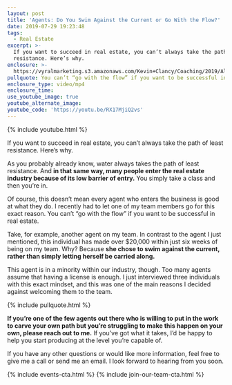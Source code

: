 ```yaml
---
layout: post
title: 'Agents: Do You Swim Against the Current or Go With the Flow?'
date: 2019-07-29 19:23:48
tags:
  - Real Estate
excerpt: >-
  If you want to succeed in real estate, you can’t always take the path of least
  resistance. Here’s why.
enclosure: >-
  https://vyralmarketing.s3.amazonaws.com/Kevin+Clancy/Coaching/2019/Albany+Real+Estate+Agent-+realtors+are+like+water.mp4
pullquote: You can’t “go with the flow” if you want to be successful in real estate.
enclosure_type: video/mp4
enclosure_time:
use_youtube_image: true
youtube_alternate_image:
youtube_code: 'https://youtu.be/RX17MjiQ2vs'
---
```


{% include youtube.html %}

If you want to succeed in real estate, you can’t always take the path of least resistance. Here’s why.

As you probably already know, water always takes the path of least resistance. And **in that same way, many people enter the real estate industry because of its low barrier of entry.** You simply take a class and then you’re in.&nbsp;

Of course, this doesn’t mean every agent who enters the business is good at what they do. I recently had to let one of my team members go for this exact reason. You can’t “go with the flow” if you want to be successful in real estate.

Take, for example, another agent on my team. In contrast to the agent I just mentioned, this individual has made over $20,000 within just six weeks of being on my team. Why? Because **she chose to swim against the current, rather than simply letting herself be carried along.**&nbsp;

This agent is in a minority within our industry, though. Too many agents assume that having a license is enough. I just interviewed three individuals with this exact mindset, and this was one of the main reasons I decided against welcoming them to the team.

{% include pullquote.html %}

**If you’re one of the few agents out there who is willing to put in the work to carve your own path but you’re struggling to make this happen on your own, please reach out to me.** If you’ve got what it takes, I’d be happy to help you start producing at the level you’re capable of.&nbsp;

If you have any other questions or would like more information, feel free to give me a call or send me an email. I look forward to hearing from you soon.

{% include events-cta.html %} {% include join-our-team-cta.html %}